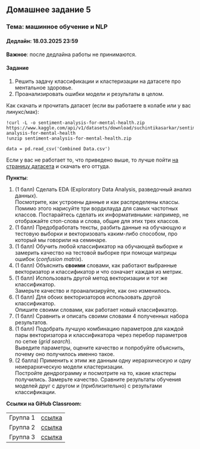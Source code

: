 ## Домашнее задание 5

### **Тема: машинное обучение и NLP**

#### **Дедлайн**: 18.03.2025 23:59

**Важное**: после дедлайна работы не принимаются.

#### **Задание**
1. Решить задачу классификации и кластеризации на датасете про ментальное здоровье.
2. Проанализировать ошибки модели и результаты в целом.

Как скачать и прочитать датасет (если вы работаете в колабе или у вас линукс/мак):
```
!curl -L -o sentiment-analysis-for-mental-health.zip https://www.kaggle.com/api/v1/datasets/download/suchintikasarkar/sentiment-analysis-for-mental-health
!unzip sentiment-analysis-for-mental-health.zip

data = pd.read_csv('Combined Data.csv')
```

Если у вас не работает то, что приведено выше, то лучше пойти [на страницу датасета](https://www.kaggle.com/datasets/suchintikasarkar/sentiment-analysis-for-mental-health) и скачать его оттуда.

**Пункты**:
1. (1 балл) Сделать EDA (Exploratory Data Analysis, разведочный анализ данных).<br>
Посмотрите, как устроены данные и как распределены классы. Помимо этого нарисуйте три вордклауда для самых частотных классов. Постарайтесь сделать их информативными: например, не отображайте стоп-слова и слова, общие для этих трех классов.
2. (1 балл) Предобработать тексты, разбить данные на обучающую и тестовую выборки и векторизовать каким-либо способом, про который мы говорили на семинаре.
3. (1 балл) Обучить любой классификатор на обучающей выборке и замерить качество на тестовой выборке при помощи матрицы ошибок (*confusion matrix*).
4. (1 балл) Объяснить **своими** словами, как работают выбранные векторизатор и классификатор и что означает каждая из метрик.
5. (1 балл) Использовать другой метод векторизации и тот же классификатор.<br>
Замерьте качество и проанализируйте, как оно изменилось.
6. (1 балл) Для обоих векторизаторов использовать другой классификатор.<br>
Опишите своими словами, как работает новый классификатор.
7. (1 балл) Сравнить и описать своими словами 4 полученных набора результатов.
8. (1 балл) Подобрать лучшую комбинацию параметров для каждой пары векторизатора и классификатора через перебор параметров по сетке (*grid search*).<br>
Выведите параметры, оцените качество и попробуйте объяснить, почему оно получилось именно такое.
9. (2 балла) Применить к этим же данным одну иерархическую и одну неиерархическую модели кластеризации.<br>
Постройте дендрограмму и посмотрите на то, какие кластеры получились. Замерьте качество. Сравните результаты обучения моделей друг с другом и (приблизительно) с результами классификации.

**Ссылки на GiHub Classroom:**

<table>
    <tr><td>Группа 1</td><td><a href="https://classroom.github.com/a/3l8pRERp">ссылка</a></td></tr>
    <tr><td>Группа 2</td><td><a href="https://classroom.github.com/a/9IW20Kil">ссылка</a></td></tr>
    <tr><td>Группа 3</td><td><a href="https://classroom.github.com/a/ioE2jWcX">ссылка</a></td></tr>       
</table>

